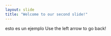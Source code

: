 ```yaml
---
layout: slide
title: "Welcome to our second slide!"
---
```

esto es un ejemplo
Use the left arrow to go back!
